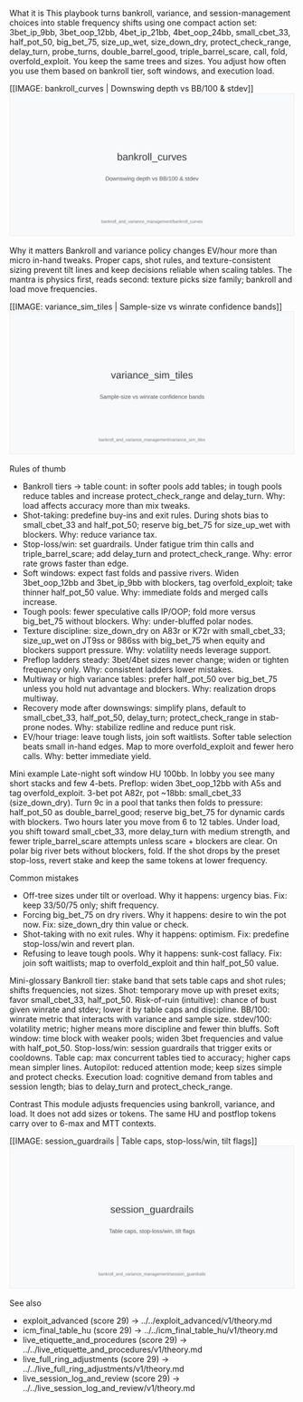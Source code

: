 What it is
This playbook turns bankroll, variance, and session-management choices into stable frequency shifts using one compact action set: 3bet_ip_9bb, 3bet_oop_12bb, 4bet_ip_21bb, 4bet_oop_24bb, small_cbet_33, half_pot_50, big_bet_75, size_up_wet, size_down_dry, protect_check_range, delay_turn, probe_turns, double_barrel_good, triple_barrel_scare, call, fold, overfold_exploit. You keep the same trees and sizes. You adjust how often you use them based on bankroll tier, soft windows, and execution load.

[[IMAGE: bankroll_curves | Downswing depth vs BB/100 & stdev]]
![Downswing depth vs BB/100 & stdev](images/bankroll_curves.svg)

Why it matters
Bankroll and variance policy changes EV/hour more than micro in-hand tweaks. Proper caps, shot rules, and texture-consistent sizing prevent tilt lines and keep decisions reliable when scaling tables. The mantra is physics first, reads second: texture picks size family; bankroll and load move frequencies.

[[IMAGE: variance_sim_tiles | Sample-size vs winrate confidence bands]]
![Sample-size vs winrate confidence bands](images/variance_sim_tiles.svg)

Rules of thumb

* Bankroll tiers -> table count: in softer pools add tables; in tough pools reduce tables and increase protect_check_range and delay_turn. Why: load affects accuracy more than mix tweaks.
* Shot-taking: predefine buy-ins and exit rules. During shots bias to small_cbet_33 and half_pot_50; reserve big_bet_75 for size_up_wet with blockers. Why: reduce variance tax.
* Stop-loss/win: set guardrails. Under fatigue trim thin calls and triple_barrel_scare; add delay_turn and protect_check_range. Why: error rate grows faster than edge.
* Soft windows: expect fast folds and passive rivers. Widen 3bet_oop_12bb and 3bet_ip_9bb with blockers, tag overfold_exploit; take thinner half_pot_50 value. Why: immediate folds and merged calls increase.
* Tough pools: fewer speculative calls IP/OOP; fold more versus big_bet_75 without blockers. Why: under-bluffed polar nodes.
* Texture discipline: size_down_dry on A83r or K72r with small_cbet_33; size_up_wet on JT9ss or 986ss with big_bet_75 when equity and blockers support pressure. Why: volatility needs leverage support.
* Preflop ladders steady: 3bet/4bet sizes never change; widen or tighten frequency only. Why: consistent ladders lower mistakes.
* Multiway or high variance tables: prefer half_pot_50 over big_bet_75 unless you hold nut advantage and blockers. Why: realization drops multiway.
* Recovery mode after downswings: simplify plans, default to small_cbet_33, half_pot_50, delay_turn; protect_check_range in stab-prone nodes. Why: stabilize redline and reduce punt risk.
* EV/hour triage: leave tough lists, join soft waitlists. Softer table selection beats small in-hand edges. Map to more overfold_exploit and fewer hero calls. Why: better immediate yield.

Mini example
Late-night soft window HU 100bb. In lobby you see many short stacks and few 4-bets. Preflop: widen 3bet_oop_12bb with A5s and tag overfold_exploit. 3-bet pot A82r, pot ~18bb: small_cbet_33 (size_down_dry). Turn 9c in a pool that tanks then folds to pressure: half_pot_50 as double_barrel_good; reserve big_bet_75 for dynamic cards with blockers. Two hours later you move from 6 to 12 tables. Under load, you shift toward small_cbet_33, more delay_turn with medium strength, and fewer triple_barrel_scare attempts unless scare + blockers are clear. On polar big river bets without blockers, fold. If the shot drops by the preset stop-loss, revert stake and keep the same tokens at lower frequency.

Common mistakes

* Off-tree sizes under tilt or overload. Why it happens: urgency bias. Fix: keep 33/50/75 only; shift frequency.
* Forcing big_bet_75 on dry rivers. Why it happens: desire to win the pot now. Fix: size_down_dry thin value or check.
* Shot-taking with no exit rules. Why it happens: optimism. Fix: predefine stop-loss/win and revert plan.
* Refusing to leave tough pools. Why it happens: sunk-cost fallacy. Fix: join soft waitlists; map to overfold_exploit and thin half_pot_50 value.

Mini-glossary
Bankroll tier: stake band that sets table caps and shot rules; shifts frequencies, not sizes.
Shot: temporary move up with preset exits; favor small_cbet_33, half_pot_50.
Risk-of-ruin (intuitive): chance of bust given winrate and stdev; lower it by table caps and discipline.
BB/100: winrate metric that interacts with variance and sample size.
stdev/100: volatility metric; higher means more discipline and fewer thin bluffs.
Soft window: time block with weaker pools; widen 3bet frequencies and value with half_pot_50.
Stop-loss/win: session guardrails that trigger exits or cooldowns.
Table cap: max concurrent tables tied to accuracy; higher caps mean simpler lines.
Autopilot: reduced attention mode; keep sizes simple and protect checks.
Execution load: cognitive demand from tables and session length; bias to delay_turn and protect_check_range.

Contrast
This module adjusts frequencies using bankroll, variance, and load. It does not add sizes or tokens. The same HU and postflop tokens carry over to 6-max and MTT contexts.

[[IMAGE: session_guardrails | Table caps, stop-loss/win, tilt flags]]
![Table caps, stop-loss/win, tilt flags](images/session_guardrails.svg)

See also
- exploit_advanced (score 29) -> ../../exploit_advanced/v1/theory.md
- icm_final_table_hu (score 29) -> ../../icm_final_table_hu/v1/theory.md
- live_etiquette_and_procedures (score 29) -> ../../live_etiquette_and_procedures/v1/theory.md
- live_full_ring_adjustments (score 29) -> ../../live_full_ring_adjustments/v1/theory.md
- live_session_log_and_review (score 29) -> ../../live_session_log_and_review/v1/theory.md
